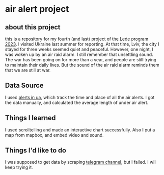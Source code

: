 # air alert project
## about this project
this is a repository for my fourth (and last) project of [the Lede program 2023](https://ledeprogram.com/).
I visited Ukraine last summer for reporting. At that time, Lviv, the city I stayed for three weeks seemed quiet and peaceful. However, one night, I was woken up by an air raid alarm. I still remember that unsettling sound.
The war has been going on for more than a year, and people are still trying to maintain their daily lives. But the sound of the air raid alarm reminds them that we are still at war.

## Data Source
I used [alerts in ua](https://alerts.in.ua/en), which track the time and place of all the air alerts. I got the data manually, and calculated the average length of under air alert.

## Things I learned
I used scrolltelling and made an interactive chart successfully. Also I put a map from mapbox, and embed video and sound.

## Things I'd like to do
I was supposed to get data by scraping [telegram channel](https://t.me/s/air_alert_ua), but I failed. I will keep trying it.
 

